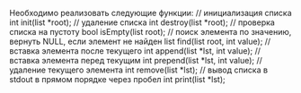 Необходимо реализовать следующие функции:
// инициализация списка
int init(list *root);
// удаление списка
int destroy(list *root);
// проверка списка на пустоту
bool isEmpty(list root);
// поиск элемента по значению, вернуть NULL, если элемент не найден
list find(list root, int value);
// вставка элемента после текущего
int append(list *lst, int value);
// вставка элемента перед текущим
int prepend(list *lst, int value);
// удаление текущего элемента
int remove(list *lst);
// вывод списка в stdout в прямом порядке через пробел
int print(list *lst);

